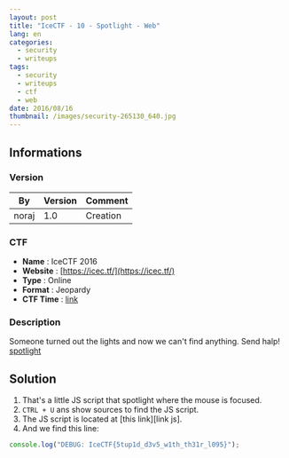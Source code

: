 ```yaml
---
layout: post
title: "IceCTF - 10 - Spotlight - Web"
lang: en
categories:
  - security
  - writeups
tags:
  - security
  - writeups
  - ctf
  - web
date: 2016/08/16
thumbnail: /images/security-265130_640.jpg
---
```

## Informations

### Version

| By    | Version | Comment
| ---   | ---     | ---
| noraj | 1.0     | Creation

### CTF

- **Name** : IceCTF 2016
- **Website** : [https://icec.tf/](https://icec.tf/)
- **Type** : Online
- **Format** : Jeopardy
- **CTF Time** : [link](https://ctftime.org/event/319)

### Description

Someone turned out the lights and now we can't find anything. Send halp! [spotlight](http://spotlight.vuln.icec.tf/)

## Solution

1. That's a little JS script that spotlight where the mouse is focused.
2. `CTRL + U` ans show sources to find the JS script.
3. The JS script is located at [this link][link js].
4. And we find this line:
```javascript
console.log("DEBUG: IceCTF{5tup1d_d3v5_w1th_th31r_l095}");
```

[linkjs]:http://spotlight.vuln.icec.tf/spotlight.js
